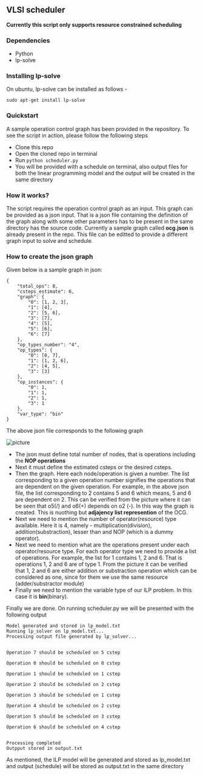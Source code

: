 ## VLSI scheduler

**Currently this script only supports resource constrained scheduling**

### Dependencies
- Python
- lp-solve

### Installing lp-solve
On ubuntu, lp-solve can be installed as follows - 

``` sudo apt-get install lp-solve ```

### Quickstart
A sample operation control graph has been provided in the repository.
To see the script in action, please follow the following steps
- Clone this repo
- Open the cloned repo in terminal
- Run ``` python scheduler.py ```
- You will be provided with a schedule on terminal, also output files for both the linear programming model
  and the output will be created in the same directory
  
### How it works?
The script requires the operation control graph as an input. This graph can be provided as a json input. That is
a json file containing the definition of the graph along with some other parameters has to be present in 
the same directory has the source code. Currently a sample graph called **ocg.json** is already present in the repo.
This file can be editted to provide a different graph input to solve and schedule.

### How to create the json graph
Given below is a sample graph in json:

```
{
	"total_ops": 8,
	"csteps_estimate": 6,
	"graph": {
		"0": [1, 2, 3],
		"1": [4],
		"2": [5, 6],
		"3": [7],
		"4": [5],
		"5": [6],
		"6": [7]
	},
	"op_types_number": "4",
	"op_types": {
		"0": [0, 7],
		"1": [1, 2, 6],
		"2": [4, 5],
		"3": [3]
	},
	"op_instances": {
		"0": 1,
		"1": 1,
		"2": 1,
		"3": 1
	},
	"var_type": "bin"
}

```

The above json file corresponds to the following graph

![picture](pictures/graph.png)

- The json must define total number of nodes, that is operations including the **NOP operations**
- Next it must define the estimated csteps or the desired csteps.
- Then the graph. Here each node/operation is given a number. The list corresponding to a given operation number signifies
  the operations that are dependent on the given operation. For example, in the above json file, the list corresponding 
  to 2 contains 5 and 6 which means, 5 and 6 are dependent on 2. This can be verified from the picture where it can be seen
  that o5(/) and o6(+) depends on o2 (-). In this way the graph is created. This is nuothing but **adjajency list
  represention** of the OCG.
- Next we need to mention the number of operator(resource) type available. Here it is 4, namely - multiplication(division), 
  addition(substraction), lesser than and NOP (which is a dummy operator).
- Next we need to mention what are the operations present under each operator/resource type.
  For each operator type we need to provide a list of operations. For example, the list for 1 contains 1, 2 and 6. That is
  operations 1, 2 and 6 are of type 1. From the picture it can be verified that 1, 2 and 6 are either addition 
  or substraction operation which can be considered as one, since for them we use the same resource 
  (adder/substractor module)
- Finally we need to mention the variable type of our ILP problem. In this case it is **bin**(binary).

Finally we are done. On running scheduler.py we will be presented with the following output

```
Model generated and stored in lp_model.txt
Running lp_solver on lp_model.txt...
Processing output file generated by lp_solver...


Operation 7 should be scheduled on 5 cstep

Operation 0 should be scheduled on 0 cstep

Operation 1 should be scheduled on 1 cstep

Operation 2 should be scheduled on 2 cstep

Operation 3 should be scheduled on 1 cstep

Operation 4 should be scheduled on 2 cstep

Operation 5 should be scheduled on 3 cstep

Operation 6 should be scheduled on 4 cstep


Processing completed
Outpput stored in output.txt

```

As mentioned, the ILP model will be generated and stored as lp_model.txt and output (schedule) will be stored as output.txt
in the same directory
